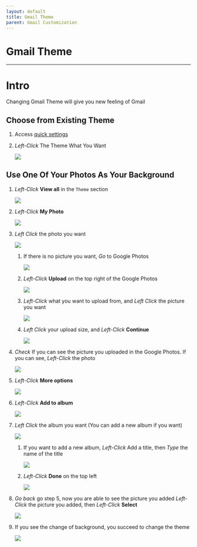 ```yaml
---
layout: default
title: Gmail Theme
parent: Gmail Customization
---
```


# Gmail Theme

---

# Intro

Changing Gmail Theme will give you new feeling of Gmail

## Choose from Existing Theme

1. Access [quick settings](https://joonior-programmer.github.io/Gmail_Docs/docs/basics)

2. *Left-Click* The Theme What You Want

    <img src = "https://github.com/Joonior-Programmer/Gmail_Docs/blob/master/assets/images/Gmail-theme/Choose_Theme.png?raw=true">

## Use One Of Your Photos As Your Background

1. *Left-Click* **View all** in the ```Theme``` section

    <img src = "https://github.com/Joonior-Programmer/Gmail_Docs/blob/master/assets/images/Gmail-theme/View_all_theme.png?raw=true">

2. *Left-Click* **My Photo**

    <img src = "https://github.com/Joonior-Programmer/Gmail_Docs/blob/master/assets/images/Gmail-theme/My_photos.png?raw=true">

3. *Left Click* the photo you want

    <img src = "https://github.com/Joonior-Programmer/Gmail_Docs/blob/master/assets/images/Gmail-theme/Choose_my_photos.png?raw=true">

    1. If there is no picture you want, *Go* to Google Photos

        <img src = "https://github.com/Joonior-Programmer/Gmail_Docs/blob/master/assets/images/Gmail-theme/Google_photos.png?raw=true">

    2. *Left-Click* **Upload** on the top right of the Google Photos

        <img src = "https://github.com/Joonior-Programmer/Gmail_Docs/blob/master/assets/images/Gmail-theme/Upload.png?raw=true">

    3. *Left-Click* what you want to upload from, and *Left Click* the picture you want

        <img src = "https://github.com/Joonior-Programmer/Gmail_Docs/blob/master/assets/images/Gmail-theme/Upload_from.png?raw=true">

    4. *Left Click* your upload size, and *Left-Click* **Continue**

        <img src = "https://github.com/Joonior-Programmer/Gmail_Docs/blob/master/assets/images/Gmail-theme/Choose_upload_size.png?raw=true">

4. *Check* If you can see the picture you uploaded in the Google Photos. If you can see, *Left-Click* the photo

    <img src = "https://github.com/Joonior-Programmer/Gmail_Docs/blob/master/assets/images/Gmail-theme/Uploaded_picture.png?raw=true">

5. *Left-Click* **More options**

    <img src = "https://github.com/Joonior-Programmer/Gmail_Docs/blob/master/assets/images/Gmail-theme/More_option.png?raw=true">

6. *Left-Click* **Add to album**

    <img src = "https://github.com/Joonior-Programmer/Gmail_Docs/blob/master/assets/images/Gmail-theme/Add_to_album.png?raw=true">

7. *Left Click* the album you want (You can add a new album if you want)

    <img src = "https://github.com/Joonior-Programmer/Gmail_Docs/blob/master/assets/images/Gmail-theme/Choose_album.png?raw=true">

    1. If you want to add a new album, *Left-Click* Add a title, then *Type* the name of the title

        <img src = "https://github.com/Joonior-Programmer/Gmail_Docs/blob/master/assets/images/Gmail-theme/Add_a_title.png?raw=true">

    2. *Left-Click* **Done** on the top left

        <img src = "https://github.com/Joonior-Programmer/Gmail_Docs/blob/master/assets/images/Gmail-theme/Add_album_done.png?raw=true">

8. *Go back* go step 5, now you are able to see the picture you added *Left-Click* the picture you added, then *Left-Click* **Select**

    <img src = "https://github.com/Joonior-Programmer/Gmail_Docs/blob/master/assets/images/Gmail-theme/Select_added_photo.png?raw=true">

9. If you see the change of background, you succeed to change the theme

    <img src = "https://github.com/Joonior-Programmer/Gmail_Docs/blob/master/assets/images/Gmail-theme/Result_Theme.png?raw=true">
